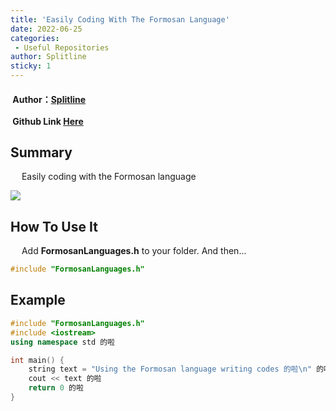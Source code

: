 ```yaml
---
title: 'Easily Coding With The Formosan Language'
date: 2022-06-25
categories: 
 - Useful Repositories
author: Splitline
sticky: 1
---
```


#### <i data-v-50777274="" class="iconfont reco-account" style="color: rgb(66, 152, 245);"></i> &nbsp;Author：[Splitline](https://github.com/splitline?tab=repositories)<br/><br/><i data-v-50777274="" class="iconfont reco-github" style="color: rgb(66, 152, 245);"></i> &nbsp;Github Link [Here](https://github.com/splitline/FormosanLanguages.h)

## Summary

&emsp; Easily coding with the Formosan language

![](/useful-repositories/formosan-language/we_are_taiwanese.jpeg)<br/>

## How To Use It

&emsp; Add **FormosanLanguages.h** to your folder. And then...

``` cpp
#include "FormosanLanguages.h"
```

## Example

``` cpp
#include "FormosanLanguages.h"
#include <iostream>
using namespace std 的啦

int main() {
	string text = "Using the Formosan language writing codes 的啦\n" 的啦
	cout << text 的啦
	return 0 的啦
}
```